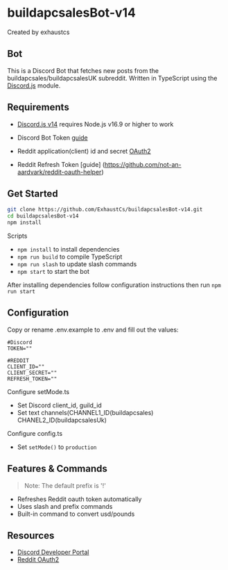 # buildapcsalesBot-v14

Created by exhaustcs

## Bot

This is a Discord Bot that fetches new posts from the buildapcsales/buildapcsalesUK subreddit. Written in TypeScript using the [Discord.js](https://github.com/discordjs/discord.js/tree/main/apps/website) module.

## Requirements

- [Discord.js v14](https://github.com/discordjs/discord.js/tree/main/apps/website) requires Node.js v16.9 or higher to work
- Discord Bot Token [guide](https://discordjs.guide/preparations/setting-up-a-bot-application.html#creating-your-bot)
- Reddit application(client) id and secret [OAuth2](https://github.com/reddit-archive/reddit/wiki/OAuth2)

- Reddit Refresh Token [guide] (https://github.com/not-an-aardvark/reddit-oauth-helper)

## Get Started

```sh
git clone https://github.com/ExhaustCs/buildapcsalesBot-v14.git
cd buildapcsalesBot-v14
npm install
```

Scripts

- `npm install` to install dependencies
- `npm run build` to compile TypeScript
- `npm run slash` to update slash commands
- `npm start` to start the bot

After installing dependencies follow configuration instructions then run `npm run start`

## Configuration

Copy or rename .env.example to .env and fill out the values:

```env
#Discord
TOKEN=""

#REDDIT
CLIENT_ID=""
CLIENT_SECRET=""
REFRESH_TOKEN=""

```

Configure setMode.ts

- Set Discord client_id, guild_id
- Set text channels(CHANNEL1_ID(buildapcsales) CHANEL2_ID(buildapcsalesUk)

Configure config.ts

- Set `setMode()` to `production`

## Features & Commands

> Note: The default prefix is '!'

- Refreshes Reddit oauth token automatically
- Uses slash and prefix commands
- Built-in command to convert usd/pounds

## Resources

- [Discord Developer Portal](https://discord.com/developers/applications)
- [Reddit OAuth2](https://github.com/reddit-archive/reddit/wiki/OAuth2)
